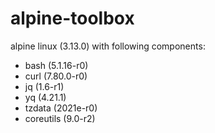 # alpine-toolbox

alpine linux (3.13.0) with following components:

- bash (5.1.16-r0)
- curl (7.80.0-r0)
- jq (1.6-r1)
- yq (4.21.1)
- tzdata (2021e-r0)
- coreutils (9.0-r2)
